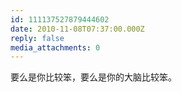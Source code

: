 ```yaml
---
id: 111137527879444602
date: 2010-11-08T07:37:00.000Z
reply: false
media_attachments: 0
---
```


要么是你比较笨，要么是你的大脑比较笨。 ​​​​

